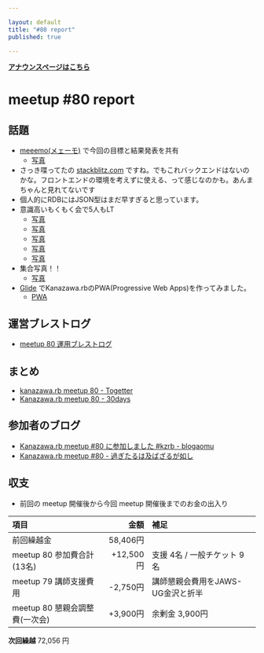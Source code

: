 ```yaml
---

layout: default
title: "#80 report"
published: true

---
```


<div style="text-align: left;"><a href="./"><strong>アナウンスページはこちら</strong></a></div>

# meetup #80 report

## 話題

* [meeemo(メェーモ)](https://meeemo.space/) で今回の目標と結果発表を共有
  + [写真](http://30d.jp/kzrb/70/user/cotton/photo/128)
* さっき喋ってたの [stackblitz.com](https://stackblitz.com/) ですね。でもこれバックエンドはないのかな。フロントエンドの環境を考えずに使える、って感じなのかも。あんまちゃんと見れてないです
* 個人的にRDBにはJSON型はまだ早すぎると思っています。
* 意識高いもくもく会で5人もLT
  + [写真](https://www.instagram.com/kiyohara/p/Bwd8oN9g1eP/?utm_source=ig_twitter_share&igshid=1nfohtrwf2jmy)
  + [写真](https://www.instagram.com/kiyohara/p/Bwd8vWJAq-S/?utm_source=ig_twitter_share&igshid=1kndk5e6mt47j)
  + [写真](https://www.instagram.com/kiyohara/p/Bwd-eyzA34q/?utm_source=ig_twitter_share&igshid=5rdgu0i8sb36)
  + [写真](https://www.instagram.com/kiyohara/p/Bwd_c0lgDSQ/?utm_source=ig_twitter_share&igshid=7gdktj1sulb8)
  + [写真](https://www.instagram.com/kiyohara/p/BweGMuDAxAv/?utm_source=ig_twitter_share&igshid=oa4lggquzogt)
* 集合写真！！
  + [写真](https://twitter.com/kiyohara/status/1119516234842664960/photo/1)
* [Glide](https://www.glideapps.com/) でKanazawa.rbのPWA(Progressive Web Apps)を作ってみました。
  + [PWA](https://kanazawarb.glideapp.io/)

## 運営ブレストログ

* [meetup 80 運用ブレストログ](https://github.com/kanazawarb/meetup/wiki/meetup-80-%E9%81%8B%E7%94%A8%E3%83%96%E3%83%AC%E3%82%B9%E3%83%88%E3%83%AD%E3%82%B0)

## まとめ

* [kanazawa.rb meetup 80 - Togetter](https://togetter.com/li/1341092)
* [Kanazawa.rb meetup 80 - 30days](http://30d.jp/kzrb/70/)

## 参加者のブログ

* [Kanazawa.rb meetup #80 に参加しました #kzrb \- blogaomu](https://www.blogaomu.com/entry/kzrb80)
* [Kanazawa.rb meetup #80 \- 過ぎたるは及ばざるが如し](https://www.aligatame.net/entry/2019/04/23/225738)

## 収支

* 前回の meetup 開催後から今回 meetup 開催後までのお金の出入り

|項目                           |金額         |補足                                               |
|:------------------------------|------------:|:--------------------------------------------------|
| 前回繰越金                    |    58,406円 |                                                   |
| meetup 80 参加費合計(13名)    |   +12,500円 | 支援 4名 / 一般チケット 9名                          |
| meetup 79 講師支援費用        |    -2,750円 | 講師懇親会費用をJAWS-UG金沢と折半                     |
| meetup 80 懇親会調整費(一次会)|     +3,900円 | 余剰金 3,900円                                      |

**次回繰越**  72,056 円
